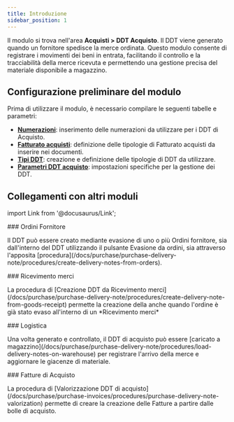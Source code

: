 ```yaml
---
title: Introduzione
sidebar_position: 1
---
```


Il modulo si trova nell'area **Acquisti > DDT Acquisto**. Il DDT viene generato quando un fornitore spedisce la merce ordinata. Questo modulo consente di registrare i movimenti dei beni in entrata, facilitando il controllo e la tracciabilità della merce ricevuta e permettendo una gestione precisa del materiale disponibile a magazzino.

## **Configurazione preliminare del modulo**

Prima di utilizzare il modulo, è necessario compilare le seguenti tabelle e parametri:     
- [**Numerazioni**](/docs/configurations/tables/fluentis-numerations): inserimento delle numerazioni da utilizzare per i DDT di Acquisto.     
- [**Fatturato acquisti**](/docs/configurations/tables/purchase/purchase-turnover/): definizione delle tipologie di Fatturato acquisti da inserire nei documenti.
- [**Tipi DDT**](/docs/configurations/tables/purchase/purchase-orders-type): creazione e definizione delle tipologie di DDT da utilizzare.
- [**Parametri DDT acquisto**](/docs/configurations/parameters/purchase/purchase-orders-parameters): impostazioni specifiche per la gestione dei DDT. 

## **Collegamenti con altri moduli**

import Link from '@docusaurus/Link';

<div className="cardContainer">
    <div className="card">
###     <Link to="/docs/purchase/purchase-orders/general-overview">Ordini Fornitore</Link>
        <p>Il DDT può essere creato mediante evasione di uno o più Ordini fornitore, sia dall'interno del DDT utilizzando il pulsante Evasione da ordini, sia attraverso l'apposita [procedura](/docs/purchase/purchase-delivery-note/procedures/create-delivery-notes-from-orders).  </p>
    </div>
    <div className="card">
###     <Link to="/docs/purchase/goods-reception/receipt-goods-form-settings-and-structure">Ricevimento merci</Link>
        <p>La procedura di [Creazione DDT da Ricevimento merci](/docs/purchase/purchase-delivery-note/procedures/create-delivery-note-from-goods-receipt) permette la creazione della anche quando l'ordine è già stato evaso all'interno di un *Ricevimento merci*  </p>
    </div>
</div>
<div className="cardContainer">
    <div className="card">
###     <Link to="/docs/logistics/warehouse/stock-records/records">Logistica</Link>
        <p>Una volta generato e controllato, il DDT di acquisto può essere [caricato a magazzino](/docs/purchase/purchase-delivery-note/procedures/load-delivery-notes-on-warehouse) per registrare l'arrivo della merce e aggiornare le giacenze di materiale.  </p>
    </div>
    <div className="card">
###     <Link to="/docs/purchase/purchase-invoices/general-overview">Fatture di Acquisto</Link>
        <p>La procedura di [Valorizzazione DDT di acquisto](/docs/purchase/purchase-invoices/procedures/purchase-delivery-note-valorization) permette di creare la creazione delle Fatture a partire dalle bolle di acquisto.  </p>
    </div>
</div>
